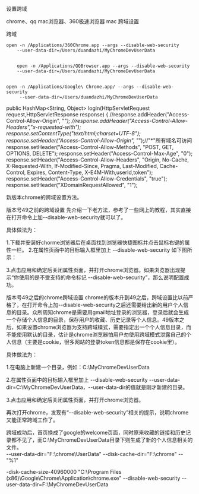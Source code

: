 设置跨域

chrome、qq mac浏览器、360极速浏览器 mac 跨域设置

跨域

	open -n /Applications/360Chrome.app --args --disable-web-security 
		--user-data-dir=/Users/duandazhi/MyChromeDevUserData


		open -n /Applications/QQBrowser.app --args --disable-web-security 
		--user-data-dir=/Users/duandazhi/MyChromeDevUserData


	open -n /Applications/Google\ Chrome.app/ --args --disable-web-security
		 --user-data-dir=/Users/duandazhi/MyChromeDevUserData





public HashMap<String, Object> login(HttpServletRequest request,HttpServletResponse response) {
        //response.addHeader("Access-Control-Allow-Origin", "*");
        //response.addHeader("Access-Control-Allow-Headers","x-requested-with");
        response.setContentType("text/html;charset=UTF-8");
        response.setHeader("Access-Control-Allow-Origin", "*");//"*"所有域名可访问
        response.setHeader("Access-Control-Allow-Methods", "POST, GET, OPTIONS, DELETE");
        response.setHeader("Access-Control-Max-Age", "0");
        response.setHeader("Access-Control-Allow-Headers", "Origin, No-Cache, X-Requested-With, If-Modified-Since, Pragma, Last-Modified, Cache-Control, Expires, Content-Type, X-E4M-With,userId,token");
        response.setHeader("Access-Control-Allow-Credentials", "true");
        response.setHeader("XDomainRequestAllowed", "1");
        
        
 新版本chrome的跨域设置方法。

版本号49之前的跨域设置
先介绍一下老方法，参考了一些网上的教程，其实直接在打开命令上加--disable-web-security就可以了。

具体做法为：

1.下载并安装好chorme浏览器后在桌面找到浏览器快捷图标并点击鼠标右键的属性一栏。
2.在属性页面中的目标输入框里加上   --disable-web-security  如下图所示：



3.点击应用和确定后关闭属性页面，并打开chrome浏览器。如果浏览器出现提示“你使用的是不受支持的命令标记 --disable-web-security”，那么说明配置成功。

版本号49之后的chrome跨域设置
chrome的版本升到49之后，跨域设置比以前严格了，在打开命令上加--disable-web-security之后还需要给出新的用户个人信息的目录。众所周知chrome是需要用gmail地址登录的浏览器，登录后就会生成一个存储个人信息的目录，保存用户的收藏、历史记录等个人信息。49版本之后，如果设置chrome浏览器为支持跨域模式，需要指定出一个个人信息目录，而不能使用默认的目录，估计是chrome浏览器怕用户勿使用跨域模式泄露自己的个人信息（主要是cookie，很多网站的登录token信息都是保存在cookie里）。

具体做法为：

1.在电脑上新建一个目录，例如：C:\MyChromeDevUserData

2.在属性页面中的目标输入框里加上   --disable-web-security --user-data-dir=C:\MyChromeDevUserData，--user-data-dir的值就是刚才新建的目录。

3.点击应用和确定后关闭属性页面，并打开chrome浏览器。

再次打开chrome，发现有“--disable-web-security”相关的提示，说明chrome又能正常跨域工作了。



跨域成功后，首页换成了google的welcome页面，同时原来收藏的链接和历史记录都不见了，而C:\MyChromeDevUserData目录下则生成了新的个人信息相关的文件。       
--user-data-dir="F:\chrome\UserData" --disk-cache-dir="F:\chrome" -- "%1" 

-disk-cache-size-40960000
"C:\Program Files (x86)\Google\Chrome\Application\chrome.exe" --disable-web-security --user-data-dir=F:\MyChromeDevUserData
